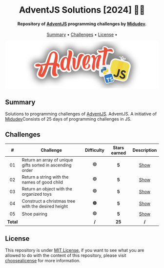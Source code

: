 <h1 align="center">
    AdventJS Solutions [2024] 🎅🎄
</h1>

<h4 align="center">
    Repository of <a href="https://adventjs.dev/" target="_blank">AdventJS<a> programming challenges by <a href="https://www.linkedin.com/in/midudev/" target="_blank">Midudev</a>.
</h4>

<p align="center">
    <a href="#----summary">Summary</a> •
    <a href="#----challenges">Challenges</a> •
    <a href="#----license">License</a> •
</p>

<p align="center">
    <img src="./.github/adventjs-logo.png" width="625">
</p>

<h2>
    Summary
</h2>
<p>
    Solutions to programming challenges of <a href="https://adventjs.dev/" target="_blank">AdventJS<a>. AdventJS. A initiative of <a href="https://www.linkedin.com/in/midudev/" target="_blank">Midudev</a>Consists of 25 days of programming challenges in JS.
</p>

<h2>
    Challenges
</h2>

|     #     | Challenge                                                 | Difficulty | Stars earned |        Description         |
| :-------: | --------------------------------------------------------- | :--------: | :----------: | :------------------------: |
|    01     | Return an array of unique gifts sorted in ascending order |     🟢     |    **5**     | [Show](./src/01-challenge) |
|    02     | Return a string with the names of good child              |     🟢     |    **5**     | [Show](./src/02-challenge) |
|    03     | Return an object with the organized toys                  |     🟢     |    **5**     | [Show](./src/03-challenge) |
|    04     | Construct a christmas tree with the desired height        |     🟠     |    **5**     | [Show](./src/04-challenge) |
|    05     | Shoe pairing                                              |     🟢     |    **5**     | [Show](./src/05-challenge) |
| **Total** |                                                           |   **/**    |    **25**    |           **/**            |

<h2>
    License
</h2>
<p>
    This repository is under <a href="./LICENSE" target="_blank">MIT License</a>, if you want to see what you are allowed to do with the content of this repository, please visit <a href="https://choosealicense.com/licenses/" target="_blank">choosealicense</a> for more information.
</p>
